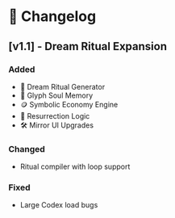 # 📜 Changelog

## [v1.1] - Dream Ritual Expansion

### Added
- 🌌 Dream Ritual Generator
- 🧠 Glyph Soul Memory
- 🪙 Symbolic Economy Engine
- 🔁 Resurrection Logic
- 🛠️ Mirror UI Upgrades

### Changed
- Ritual compiler with loop support

### Fixed
- Large Codex load bugs
